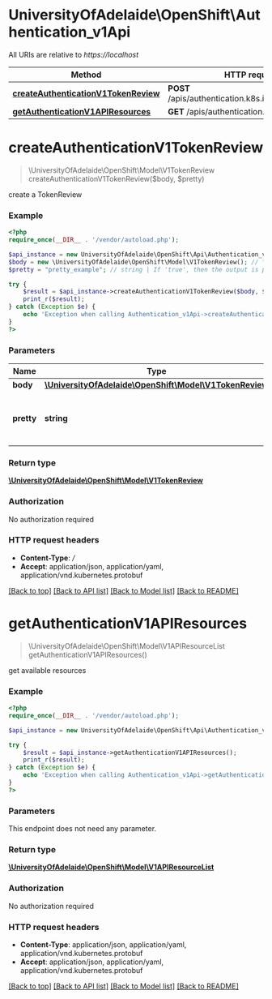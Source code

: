 # UniversityOfAdelaide\OpenShift\Authentication_v1Api

All URIs are relative to *https://localhost*

Method | HTTP request | Description
------------- | ------------- | -------------
[**createAuthenticationV1TokenReview**](Authentication_v1Api.md#createAuthenticationV1TokenReview) | **POST** /apis/authentication.k8s.io/v1/tokenreviews | 
[**getAuthenticationV1APIResources**](Authentication_v1Api.md#getAuthenticationV1APIResources) | **GET** /apis/authentication.k8s.io/v1/ | 


# **createAuthenticationV1TokenReview**
> \UniversityOfAdelaide\OpenShift\Model\V1TokenReview createAuthenticationV1TokenReview($body, $pretty)



create a TokenReview

### Example
```php
<?php
require_once(__DIR__ . '/vendor/autoload.php');

$api_instance = new UniversityOfAdelaide\OpenShift\Api\Authentication_v1Api(new \Http\Adapter\Guzzle6\Client());
$body = new \UniversityOfAdelaide\OpenShift\Model\V1TokenReview(); // \UniversityOfAdelaide\OpenShift\Model\V1TokenReview | 
$pretty = "pretty_example"; // string | If 'true', then the output is pretty printed.

try {
    $result = $api_instance->createAuthenticationV1TokenReview($body, $pretty);
    print_r($result);
} catch (Exception $e) {
    echo 'Exception when calling Authentication_v1Api->createAuthenticationV1TokenReview: ', $e->getMessage(), PHP_EOL;
}
?>
```

### Parameters

Name | Type | Description  | Notes
------------- | ------------- | ------------- | -------------
 **body** | [**\UniversityOfAdelaide\OpenShift\Model\V1TokenReview**](../Model/\UniversityOfAdelaide\OpenShift\Model\V1TokenReview.md)|  |
 **pretty** | **string**| If &#39;true&#39;, then the output is pretty printed. | [optional]

### Return type

[**\UniversityOfAdelaide\OpenShift\Model\V1TokenReview**](../Model/V1TokenReview.md)

### Authorization

No authorization required

### HTTP request headers

 - **Content-Type**: */*
 - **Accept**: application/json, application/yaml, application/vnd.kubernetes.protobuf

[[Back to top]](#) [[Back to API list]](../../README.md#documentation-for-api-endpoints) [[Back to Model list]](../../README.md#documentation-for-models) [[Back to README]](../../README.md)

# **getAuthenticationV1APIResources**
> \UniversityOfAdelaide\OpenShift\Model\V1APIResourceList getAuthenticationV1APIResources()



get available resources

### Example
```php
<?php
require_once(__DIR__ . '/vendor/autoload.php');

$api_instance = new UniversityOfAdelaide\OpenShift\Api\Authentication_v1Api(new \Http\Adapter\Guzzle6\Client());

try {
    $result = $api_instance->getAuthenticationV1APIResources();
    print_r($result);
} catch (Exception $e) {
    echo 'Exception when calling Authentication_v1Api->getAuthenticationV1APIResources: ', $e->getMessage(), PHP_EOL;
}
?>
```

### Parameters
This endpoint does not need any parameter.

### Return type

[**\UniversityOfAdelaide\OpenShift\Model\V1APIResourceList**](../Model/V1APIResourceList.md)

### Authorization

No authorization required

### HTTP request headers

 - **Content-Type**: application/json, application/yaml, application/vnd.kubernetes.protobuf
 - **Accept**: application/json, application/yaml, application/vnd.kubernetes.protobuf

[[Back to top]](#) [[Back to API list]](../../README.md#documentation-for-api-endpoints) [[Back to Model list]](../../README.md#documentation-for-models) [[Back to README]](../../README.md)

